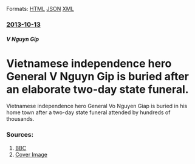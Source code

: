 
Formats: [HTML](/news/2013/10/13/vietnamese-independence-hero-general-vo-nguyen-giap-is-buried-after-an-elaborate-two-day-state-funeral.html)  [JSON](/news/2013/10/13/vietnamese-independence-hero-general-vo-nguyen-giap-is-buried-after-an-elaborate-two-day-state-funeral.json)  [XML](/news/2013/10/13/vietnamese-independence-hero-general-vo-nguyen-giap-is-buried-after-an-elaborate-two-day-state-funeral.xml)  

### [2013-10-13](/news/2013/10/13/index.md)

##### V Nguyn Gip
# Vietnamese independence hero General V Nguyn Gip is buried after an elaborate two-day state funeral. 

Vietnamese independence hero General Vo Nguyen Giap is buried in his home town after a two-day state funeral attended by hundreds of thousands.


### Sources:

1. [BBC](http://www.bbc.co.uk/news/world-asia-24510460)
1. [Cover Image](https://ichef-1.bbci.co.uk/news/1024/media/images/70449000/jpg/_70449224_019628780.jpg)
